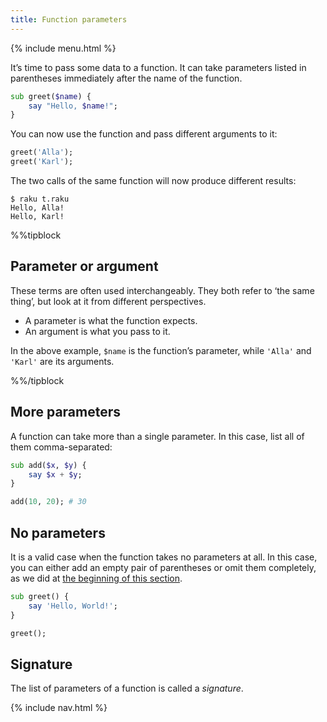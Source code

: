 ```yaml
---
title: Function parameters
---
```


{% include menu.html %}

It’s time to pass some data to a function. It can take parameters listed in parentheses immediately after the name of the function.

```raku
sub greet($name) {
    say "Hello, $name!";
}
```

You can now use the function and pass different arguments to it:

```raku
greet('Alla');
greet('Karl');
```

The two calls of the same function will now produce different results:

```console
$ raku t.raku
Hello, Alla!
Hello, Karl!
```

%%tipblock

## Parameter or argument

These terms are often used interchangeably. They both refer to ‘the same thing’, but look at it from different perspectives. 

* A parameter is what the function expects.
* An argument is what you pass to it.

In the above example, `$name` is the function’s parameter, while `'Alla'` and `'Karl'` are its arguments.

%%/tipblock

## More parameters

A function can take more than a single parameter. In this case, list all of them comma-separated:

```raku
sub add($x, $y) {
    say $x + $y;
}

add(10, 20); # 30
```

## No parameters

It is a valid case when the function takes no parameters at all. In this case, you can either add an empty pair of parentheses or omit them completely, as we did at [the beginning of this section](../).

```raku
sub greet() {
    say 'Hello, World!';
}

greet();
```

## Signature

The list of parameters of a function is called a _signature_.

{% include nav.html %}
